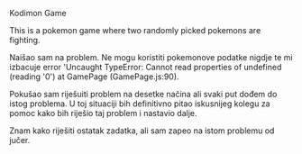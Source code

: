 Kodimon Game

This is a pokemon game where two randomly picked pokemons are fighting.

Naišao sam na problem. Ne mogu koristiti pokemonove podatke nigdje te mi izbacuje error 'Uncaught TypeError: Cannot read properties of undefined (reading '0') at GamePage (GamePage.js:90).

Pokušao sam riješuiti problem na desetke načina ali svaki put dođem do istog problema. U toj situaciji bih definitivno pitao iskusnijeg kolegu za pomoc kako bih riješio taj problem i nastavio dalje.

Znam kako riješiti ostatak zadatka, ali sam zapeo na istom problemu od jučer.
